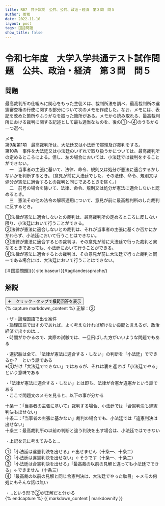 ```yaml
---
title: R07　共テ試問　公共、公共、政治・経済　第３問　問５
author: 雨坂
date: 2022-11-10
layout: post
tags: 国語問題
show_title: false
---
```

  
# 令和七年度　大学入学共通テスト試作問題　公共、政治・経済　第３問　問５  

## 問題  
最高裁判所の仕組みに関心をもった生徒Ｘは、裁判所法を調べ、最高裁判所の違憲審査権の行使に関する部分について次のメモを作成した。なお、メモには、表記を改めた箇所やふりがなを振った箇所がある。メモから読み取れる、最高裁判所における裁判に関する記述として最も適当なものを、後の①～④のうちから一つ選べ。  
  
メモ  
第9条第1項　最高裁判所は、大法廷又は小法廷で審理及び裁判をする。  
第10条　事件を大法廷又は小法廷のいずれで取り扱うかについては、最高裁判所の定めるところによる。但し、左の場合においては、小法廷では裁判をすることができない。  
　一　当事者の主張に基いて、法律、命令、規則又は処分が憲法に適合するかしないかを判断するとき。（意見が前に大法廷でした、その法律、命令、規則又は処分が憲法に適合するとの裁判と同じであるときを除く。）  
　二　前号の場合を除いて、法律、命令、規則又は処分が憲法に適合しないと認めるとき。  
　三　憲法その他の法令の解釈適用について、意見が前に最高裁判所のした裁判に反するとき。  
  
①法律が憲法に適合しないとの裁判は、最高裁判所の定めるところに反しない限り、小法廷において行うことができる。  
②法律が憲法に適合しないとの裁判は、それが当事者の主張に基くか否かにかかわらず、小法廷において行うことはできない。  
③法律が憲法に適合するとの裁判は、その意見が前に大法廷で行った裁判と異なるときであっても、小法廷において行うことができる。  
④法律が憲法に適合するとの裁判は、その意見が前に大法廷で行った裁判と同一である場合には、大法廷において行うことはできない。  
  
[＃国語問題]({{ site.baseurl }}/tag/landessprache/)  
  
## 解説  
<div class="collapsible">
  <button class="collapsible-button">＋　クリック・タップで模範回答を表示</button>
  <div class="collapsible-content">
    {% capture markdown_content %}
正解：②  
  
・ザ・論理国語で出せ案件  
・論理国語で出すのであれば、よく考えなければ解けない良問と言えるが、政治経済で出すのは…  
・時間がかかるので、実際の試験では、一旦飛ばした方がいいような問題でもある  
  
・選択肢は全て、「法律が憲法に適合する・しない」の判断を「小法廷」でできるか？　という話である  
※④だけ「大法廷でできない」ではあるが、それは裏を返せば「小法廷でやる」という意味である  
  
・「法律が憲法に適合する・しない」とは即ち、法律が合憲か違憲かという話である  
・ここで問題文のメモを見ると、以下の事が分かる  
  
十条一：「当事者の主張に基いて」裁判する場合、小法廷では「合憲判決も違憲判決も出せない」  
十条二：「当事者の主張に基かない」裁判の場合でも、小法廷では「違憲判決は出せない」  
十条三：最高裁判所の以前の判断と違う判決を出す場合は、小法廷ではできない  
  
・上記を元に考えてみると…  
  
①「小法廷は違憲判決を出せる」←出せません（十条一、十条二）  
②「小法廷は違憲判決を出せない」←そうです（十条一、十条二）  
③「小法廷は合憲判決を出せる」「最高裁の以前の見解と違っても小法廷でできる」←できません（十条三）  
④「最高裁の以前の見解と同じ合憲判決は、大法廷でやった駄目」←メモの何処にもそんな話は無い  
  
・…という形で②が正解だと分かる  
    {% endcapture %}
    {{ markdown_content | markdownify }}
  </div>
</div>
